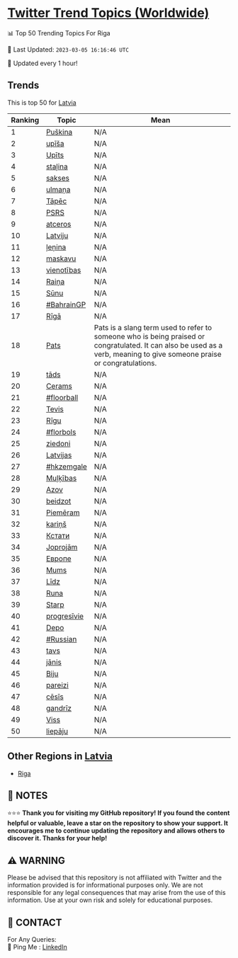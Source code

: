 [Twitter Trend Topics (Worldwide)](https://github.com/ErcinDedeoglu/Twitter-Trend-Topics)
==========


📊 Top 50 Trending Topics For Riga

📆 Last Updated: `2023-03-05 16:16:46 UTC`

🔧 Updated every 1 hour!


## Trends

This is top 50 for [Latvia](</Latvia>)

| Ranking | Topic | Mean |
| ------- | ------------ | ------------ |
| 1 | [Puškina](http://twitter.com/search?q=Pu%c5%a1kina) | N/A |
| 2 | [upīša](http://twitter.com/search?q=up%c4%ab%c5%a1a) | N/A |
| 3 | [Upīts](http://twitter.com/search?q=Up%c4%abts) | N/A |
| 4 | [staļina](http://twitter.com/search?q=sta%c4%bcina) | N/A |
| 5 | [sakses](http://twitter.com/search?q=sakses) | N/A |
| 6 | [ulmaņa](http://twitter.com/search?q=ulma%c5%86a) | N/A |
| 7 | [Tāpēc](http://twitter.com/search?q=T%c4%81p%c4%93c) | N/A |
| 8 | [PSRS](http://twitter.com/search?q=PSRS) | N/A |
| 9 | [atceros](http://twitter.com/search?q=atceros) | N/A |
| 10 | [Latviju](http://twitter.com/search?q=Latviju) | N/A |
| 11 | [ļeņina](http://twitter.com/search?q=%c4%bce%c5%86ina) | N/A |
| 12 | [maskavu](http://twitter.com/search?q=maskavu) | N/A |
| 13 | [vienotības](http://twitter.com/search?q=vienot%c4%abbas) | N/A |
| 14 | [Raiņa](http://twitter.com/search?q=Rai%c5%86a) | N/A |
| 15 | [Sūnu](http://twitter.com/search?q=S%c5%abnu) | N/A |
| 16 | [#BahrainGP](http://twitter.com/search?q=%23BahrainGP) | N/A |
| 17 | [Rīgā](http://twitter.com/search?q=R%c4%abg%c4%81) | N/A |
| 18 | [Pats](http://twitter.com/search?q=Pats) | Pats is a slang term used to refer to someone who is being praised or congratulated. It can also be used as a verb, meaning to give someone praise or congratulations. |
| 19 | [tāds](http://twitter.com/search?q=t%c4%81ds) | N/A |
| 20 | [Cerams](http://twitter.com/search?q=Cerams) | N/A |
| 21 | [#floorball](http://twitter.com/search?q=%23floorball) | N/A |
| 22 | [Tevis](http://twitter.com/search?q=Tevis) | N/A |
| 23 | [Rīgu](http://twitter.com/search?q=R%c4%abgu) | N/A |
| 24 | [#florbols](http://twitter.com/search?q=%23florbols) | N/A |
| 25 | [ziedoni](http://twitter.com/search?q=ziedoni) | N/A |
| 26 | [Latvijas](http://twitter.com/search?q=Latvijas) | N/A |
| 27 | [#hkzemgale](http://twitter.com/search?q=%23hkzemgale) | N/A |
| 28 | [Muļķības](http://twitter.com/search?q=Mu%c4%bc%c4%b7%c4%abbas) | N/A |
| 29 | [Azov](http://twitter.com/search?q=Azov) | N/A |
| 30 | [beidzot](http://twitter.com/search?q=beidzot) | N/A |
| 31 | [Piemēram](http://twitter.com/search?q=Piem%c4%93ram) | N/A |
| 32 | [kariņš](http://twitter.com/search?q=kari%c5%86%c5%a1) | N/A |
| 33 | [Кстати](http://twitter.com/search?q=%d0%9a%d1%81%d1%82%d0%b0%d1%82%d0%b8) | N/A |
| 34 | [Joprojām](http://twitter.com/search?q=Joproj%c4%81m) | N/A |
| 35 | [Европе](http://twitter.com/search?q=%d0%95%d0%b2%d1%80%d0%be%d0%bf%d0%b5) | N/A |
| 36 | [Mums](http://twitter.com/search?q=Mums) | N/A |
| 37 | [Līdz](http://twitter.com/search?q=L%c4%abdz) | N/A |
| 38 | [Runa](http://twitter.com/search?q=Runa) | N/A |
| 39 | [Starp](http://twitter.com/search?q=Starp) | N/A |
| 40 | [progresīvie](http://twitter.com/search?q=progres%c4%abvie) | N/A |
| 41 | [Depo](http://twitter.com/search?q=Depo) | N/A |
| 42 | [#Russian](http://twitter.com/search?q=%23Russian) | N/A |
| 43 | [tavs](http://twitter.com/search?q=tavs) | N/A |
| 44 | [jānis](http://twitter.com/search?q=j%c4%81nis) | N/A |
| 45 | [Biju](http://twitter.com/search?q=Biju) | N/A |
| 46 | [pareizi](http://twitter.com/search?q=pareizi) | N/A |
| 47 | [cēsīs](http://twitter.com/search?q=c%c4%93s%c4%abs) | N/A |
| 48 | [gandrīz](http://twitter.com/search?q=gandr%c4%abz) | N/A |
| 49 | [Viss](http://twitter.com/search?q=Viss) | N/A |
| 50 | [liepāju](http://twitter.com/search?q=liep%c4%81ju) | N/A |



## Other Regions in [Latvia](</Latvia>)

* [Riga](</Latvia/Riga.md>)



## 📝 NOTES

⭐⭐⭐ **Thank you for visiting my GitHub repository! If you found the content helpful or valuable, leave a star on the repository to show your support. It encourages me to continue updating the repository and allows others to discover it. Thanks for your help!**


## ⚠️ WARNING

Please be advised that this repository is not affiliated with Twitter and the information provided is for informational purposes only. We are not responsible for any legal consequences that may arise from the use of this information. Use at your own risk and solely for educational purposes.


## 📨 CONTACT

 For Any Queries:  
            🏓 Ping Me : [LinkedIn](https://www.linkedin.com/in/ercindedeoglu/)

